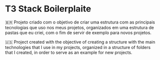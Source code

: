 # T3 Stack Boilerplaite

🇧🇷 Projeto criado com o objetivo de criar uma estrutura com as principais tecnologias que uso nos meus projetos, organizados em uma estrutura de pastas que eu criei, com o fim de servir de exemplo para novos projetos.

🇺🇸 Project created with the objective of creating a structure with the main technologies that I use in my projects, organized in a structure of folders that I created, in order to serve as an example for new projects.
